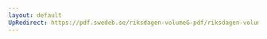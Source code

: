 ```yaml
---
layout: default
UpRedirect: https://pdf.swedeb.se/riksdagen-volumeG-pdf/riksdagen-volumeG-pdf/data/199798/reg_199798/reg_199798_0251.pdf
---
```


